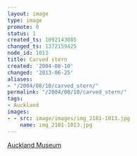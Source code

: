 ```yaml
---
layout: image
type: image
promote: 0
status: 1
created_ts: 1092143085
changed_ts: 1372159425
node_id: 1013
title: Carved stern
created: '2004-08-10'
changed: '2013-06-25'
aliases:
- "/2004/08/10/carved_stern/"
permalink: "/2004/08/10/carved_stern/"
tags:
- Auckland
images:
- - src: image/images/img_2181-1013.jpg
    name: img_2181-1013.jpg
---
```

[Auckland Museum](http://www.aucklandmuseum.com/)
